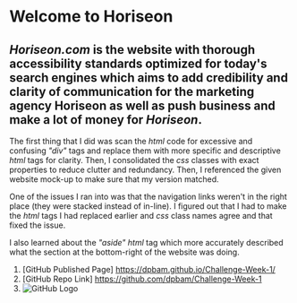 # **Welcome to Horiseon**

## *Horiseon.com* is the website with thorough accessibility standards optimized for today's search engines which aims to add credibility and clarity of communication for the marketing agency Horiseon as well as push business and make a lot of money for *Horiseon*.

The first thing that I did was scan the *html* code for excessive and confusing *"div"* tags and replace them with more specific and descriptive *html* tags for clarity. Then, I consolidated the *css* classes with exact properties to reduce clutter and redundancy. Then, I referenced the given website mock-up to make sure that my version matched. 

One of the issues I ran into was that the navigation links weren't in the right place (they were stacked instead of in-line). I figured out that I had to make the *html* tags I had replaced earlier and *css* class names agree and that fixed the issue. 

I also learned about the *"aside"* *html* tag which more accurately described what the section at the bottom-right of the website was doing.


1. [GitHub Published Page] https://dpbam.github.io/Challenge-Week-1/
2. [GitHub Repo Link] https://github.com/dpbam/Challenge-Week-1
3. ![GitHub Logo](screenshot.png) 